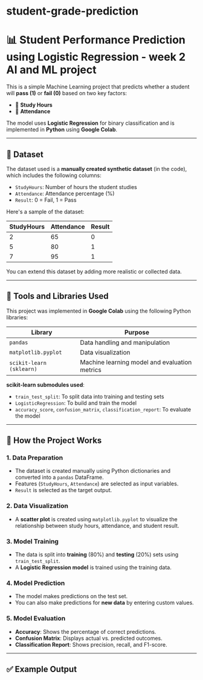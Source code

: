 # student-grade-prediction 
# 📊 Student Performance Prediction using Logistic Regression - week 2 AI and ML project

This is a simple Machine Learning project that predicts whether a student will **pass (1)** or **fail (0)** based on two key factors:
- 📘 **Study Hours**
- 🏫 **Attendance**

The model uses **Logistic Regression** for binary classification and is implemented in **Python** using **Google Colab**.

---

## 📁 Dataset

The dataset used is a **manually created synthetic dataset** (in the code), which includes the following columns:
- `StudyHours`: Number of hours the student studies
- `Attendance`: Attendance percentage (%)
- `Result`: 0 = Fail, 1 = Pass

Here's a sample of the dataset:

| StudyHours | Attendance | Result |
|------------|------------|--------|
| 2          | 65         | 0      |
| 5          | 80         | 1      |
| 7          | 95         | 1      |

You can extend this dataset by adding more realistic or collected data.

---

## 🧰 Tools and Libraries Used

This project was implemented in **Google Colab** using the following Python libraries:

| Library | Purpose |
|--------|---------|
| `pandas` | Data handling and manipulation |
| `matplotlib.pyplot` | Data visualization |
| `scikit-learn (sklearn)` | Machine learning model and evaluation metrics |

**scikit-learn submodules used**:
- `train_test_split`: To split data into training and testing sets
- `LogisticRegression`: To build and train the model
- `accuracy_score`, `confusion_matrix`, `classification_report`: To evaluate the model

---

## 📌 How the Project Works

### 1. **Data Preparation**
- The dataset is created manually using Python dictionaries and converted into a `pandas` DataFrame.
- Features (`StudyHours`, `Attendance`) are selected as input variables.
- `Result` is selected as the target output.

### 2. **Data Visualization**
- A **scatter plot** is created using `matplotlib.pyplot` to visualize the relationship between study hours, attendance, and student result.

### 3. **Model Training**
- The data is split into **training** (80%) and **testing** (20%) sets using `train_test_split`.
- A **Logistic Regression model** is trained using the training data.

### 4. **Model Prediction**
- The model makes predictions on the test set.
- You can also make predictions for **new data** by entering custom values.

### 5. **Model Evaluation**
- **Accuracy**: Shows the percentage of correct predictions.
- **Confusion Matrix**: Displays actual vs. predicted outcomes.
- **Classification Report**: Shows precision, recall, and F1-score.

---

## ✅ Example Output

